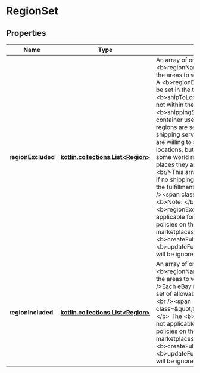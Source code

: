
# RegionSet

## Properties
Name | Type | Description | Notes
------------ | ------------- | ------------- | -------------
**regionExcluded** | [**kotlin.collections.List&lt;Region&gt;**](Region.md) | An array of one or more &lt;b&gt;regionName&lt;/b&gt; values that specify the areas to where a seller does not ship. A &lt;b&gt;regionExcluded&lt;/b&gt; list should only be set in the top-level &lt;b&gt;shipToLocations&lt;/b&gt; container and not within the &lt;b&gt;shippingServices.shipToLocations&lt;/b&gt; container used to specify which shipping regions are serviced by each available shipping service option. &lt;p&gt;Many sellers are willing to ship to many international locations, but they may want to exclude some world regions or some countries as places they are willing to ship to.&lt;br/&gt;&lt;br/&gt;This array will be returned as empty if no shipping regions are excluded with the fulfillment business policy.&lt;br /&gt; &lt;br /&gt;&lt;span class&#x3D;\&quot;tablenote\&quot;&gt;&lt;b&gt;Note: &lt;/b&gt; The &lt;b&gt;regionExcluded&lt;/b&gt; array is not applicable for motor vehicle business policies on the US, CA, or UK marketplaces. If this array is used in a &lt;b&gt;createFulfillmentPolicy&lt;/b&gt; or &lt;b&gt;updateFulfillmentPolicy&lt;/b&gt; request, it will be ignored.&lt;/span&gt; |  [optional]
**regionIncluded** | [**kotlin.collections.List&lt;Region&gt;**](Region.md) | An array of one or more &lt;b&gt;regionName&lt;/b&gt; fields that specify the areas to where a seller ships. &lt;br /&gt;Each eBay marketplace supports its own set of allowable shipping locations.&lt;br /&gt; &lt;br /&gt;&lt;span class&#x3D;\&quot;tablenote\&quot;&gt;&lt;b&gt;Note: &lt;/b&gt; The &lt;b&gt;regionIncluded&lt;/b&gt; array is not applicable for motor vehicle business policies on the US, CA, or UK marketplaces. If this array is used in a &lt;b&gt;createFulfillmentPolicy&lt;/b&gt; or &lt;b&gt;updateFulfillmentPolicy&lt;/b&gt; request, it will be ignored.&lt;/span&gt; |  [optional]



